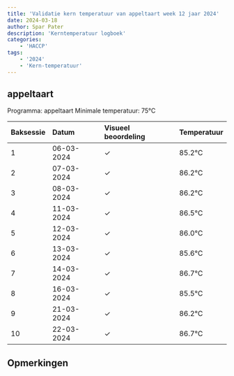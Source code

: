 ```yaml
---
title: 'Validatie kern temperatuur van appeltaart week 12 jaar 2024'
date: 2024-03-18
author: Spar Pater
description: 'Kerntemperatuur logboek'
categories:
    - 'HACCP'
tags:
    - '2024'
    - 'Kern-temperatuur'
---
```


## appeltaart

Programma: appeltaart
Minimale temperatuur: 75°C

| Baksessie | Datum | Visueel beoordeling | Temperatuur |
|:---|:---|:---|:---|
| 1 | 06-03-2024 | &check; | 85.2°C |
| 2 | 07-03-2024 | &check; | 86.2°C |
| 3 | 08-03-2024 | &check; | 86.2°C |
| 4 | 11-03-2024 | &check; | 86.5°C |
| 5 | 12-03-2024 | &check; | 86.0°C |
| 6 | 13-03-2024 | &check; | 85.6°C |
| 7 | 14-03-2024 | &check; | 86.7°C |
| 8 | 16-03-2024 | &check; | 85.5°C |
| 9 | 21-03-2024 | &check; | 86.2°C |
| 10 | 22-03-2024 | &check; | 86.7°C |

## Opmerkingen


